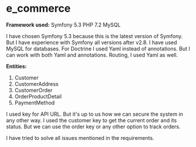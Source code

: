 # e_commerce

**Framework used:**
Symfony 5.3
PHP 7.2
MySQL

I have chosen Symfony 5.3 because this is the latest version of Symfony. But I have experience with Symfony all versions after v2.8.
I have used MySQL for databases. For Doctrine I used Yaml instead of annotations. But I can work with both Yaml and annotations. 
Routing, I used Yaml as well. 

**Entities:**
1. Customer
2. CustomerAddress
3. CustomerOrder
4. OrderProductDetail
5. PaymentMethod


I used key for API URL. But it's up to us how we can secure the system in any other way. 
I used the customer key to get the current order and its status.  But we can use the order key or any other option to track orders. 

I have tried to solve all issues mentioned in the requirements. 
